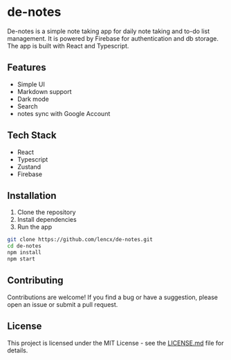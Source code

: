 # de-notes

De-notes is a simple note taking app for daily note taking and to-do list management. It is powered by Firebase for authentication and db storage. The app is built with React and Typescript.

## Features

- Simple UI
- Markdown support
- Dark mode
- Search
- notes sync with Google Account

## Tech Stack

- React
- Typescript
- Zustand
- Firebase

## Installation

1. Clone the repository
2. Install dependencies
3. Run the app

```bash
git clone https://github.com/lencx/de-notes.git
cd de-notes
npm install
npm start
```

## Contributing

Contributions are welcome! If you find a bug or have a suggestion, please open an issue or submit a pull request.

## License

This project is licensed under the MIT License - see the [LICENSE.md](LICENSE.md) file for details.
